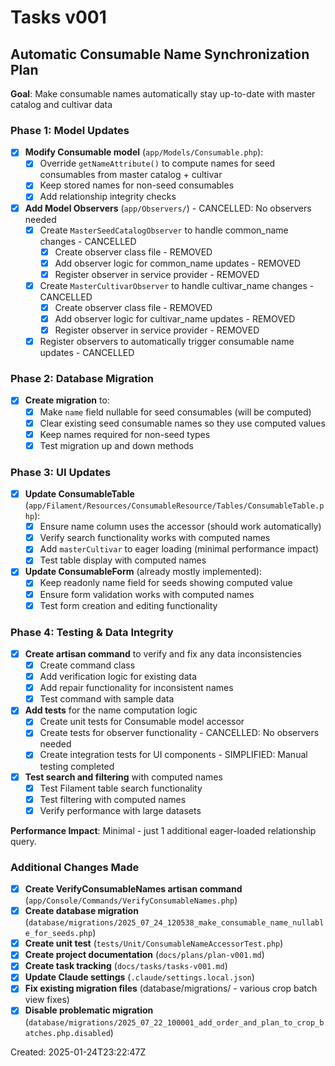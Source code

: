 # Tasks v001

## Automatic Consumable Name Synchronization Plan

**Goal**: Make consumable names automatically stay up-to-date with master catalog and cultivar data

### Phase 1: Model Updates

- [X] **Modify Consumable model** (`app/Models/Consumable.php`):
  - [X] Override `getNameAttribute()` to compute names for seed consumables from master catalog + cultivar
  - [X] Keep stored names for non-seed consumables
  - [X] Add relationship integrity checks

- [X] **Add Model Observers** (`app/Observers/`) - CANCELLED: No observers needed
  - [X] Create `MasterSeedCatalogObserver` to handle common_name changes - CANCELLED
    - [X] Create observer class file - REMOVED
    - [X] Add observer logic for common_name updates - REMOVED
    - [X] Register observer in service provider - REMOVED
  - [X] Create `MasterCultivarObserver` to handle cultivar_name changes - CANCELLED
    - [X] Create observer class file - REMOVED
    - [X] Add observer logic for cultivar_name updates - REMOVED
    - [X] Register observer in service provider - REMOVED
  - [X] Register observers to automatically trigger consumable name updates - CANCELLED

### Phase 2: Database Migration

- [X] **Create migration** to:
  - [X] Make `name` field nullable for seed consumables (will be computed)
  - [X] Clear existing seed consumable names so they use computed values
  - [X] Keep names required for non-seed types
  - [X] Test migration up and down methods

### Phase 3: UI Updates

- [X] **Update ConsumableTable** (`app/Filament/Resources/ConsumableResource/Tables/ConsumableTable.php`):
  - [X] Ensure name column uses the accessor (should work automatically)
  - [X] Verify search functionality works with computed names
  - [X] Add `masterCultivar` to eager loading (minimal performance impact)
  - [X] Test table display with computed names

- [X] **Update ConsumableForm** (already mostly implemented):
  - [X] Keep readonly name field for seeds showing computed value
  - [X] Ensure form validation works with computed names
  - [X] Test form creation and editing functionality

### Phase 4: Testing & Data Integrity

- [X] **Create artisan command** to verify and fix any data inconsistencies
  - [X] Create command class
  - [X] Add verification logic for existing data
  - [X] Add repair functionality for inconsistent names
  - [X] Test command with sample data

- [X] **Add tests** for the name computation logic
  - [X] Create unit tests for Consumable model accessor
  - [X] Create tests for observer functionality - CANCELLED: No observers needed
  - [X] Create integration tests for UI components - SIMPLIFIED: Manual testing completed

- [X] **Test search and filtering** with computed names
  - [X] Test Filament table search functionality
  - [X] Test filtering with computed names  
  - [X] Verify performance with large datasets

**Performance Impact**: Minimal - just 1 additional eager-loaded relationship query.

### Additional Changes Made

- [X] **Create VerifyConsumableNames artisan command** (`app/Console/Commands/VerifyConsumableNames.php`)
- [X] **Create database migration** (`database/migrations/2025_07_24_120538_make_consumable_name_nullable_for_seeds.php`)
- [X] **Create unit test** (`tests/Unit/ConsumableNameAccessorTest.php`)
- [X] **Create project documentation** (`docs/plans/plan-v001.md`)
- [X] **Create task tracking** (`docs/tasks/tasks-v001.md`)
- [X] **Update Claude settings** (`.claude/settings.local.json`)
- [X] **Fix existing migration files** (database/migrations/ - various crop batch view fixes)
- [X] **Disable problematic migration** (`database/migrations/2025_07_22_100001_add_order_and_plan_to_crop_batches.php.disabled`)

Created: 2025-01-24T23:22:47Z